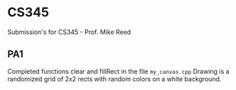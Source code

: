 # CS345
Submission's for CS345 - Prof. Mike Reed


## PA1
Completed functions clear and fillRect in the file `my_canvas.cpp`
Drawing is a randomized grid of 2x2 rects with random colors on a white background.